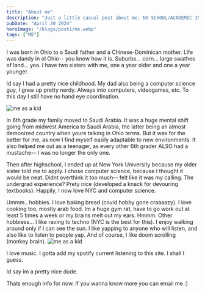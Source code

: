 ```yaml
---
title: "About me"
description: "Just a little casual post about me. NO SCHOOL/ACADEMIC INFO imma just give a real intro on myself as a human."
pubDate: "April 20 2024"
heroImage: "/blogs/post1/me.webp"
tags: ["ME"]
---
```


I was born in Ohio to a Saudi father and a Chinese-Dominican mother. Life was dandy in ol Ohio-- you know how it is. Suburbs... corn... large swathes of land... yea. I have two sisters with me, one a year older and one a year younger.

Id say I had a pretty nice childhood. My dad also being a computer science guy, I grew up pretty nerdy. Always into computers, videogames, etc. To this day I still have no hand eye coordination.

![me as a kid](/blogs/post1/baby.webp) 

In 6th grade my family moved to Saudi Arabia. It was a huge mental shift going from midwest America to Saudi Arabia, the latter being an almost demonized country when youre talking in Ohio terms. But it was for the better for me, as now I find myself easily adaptable to new environments. It also helped me out as a teenager, as every other 6th grader ALSO had a mustache-- I was no longer the only one.

Then after highschool, I ended up at New York University because my older sister told me to apply. I chose computer science, because I thought it would be neat. Didnt overthink it too much-- felt like it was my calling. The undergrad experience? Prety nice (developed a knack for devouring textbooks). Happily, I now love NYC and computer science.

Ummm.. hobbies. I love baking bread (covid hobby gone craaaazy). I love cooking too, mostly arab food. Im a huge gym rat, have to go work out at least 5 times a week or my brains melt out my ears. Hmmm. Other hobbiess... I like raving to techno (NYC is the best for this). I enjoy walking around only if I can see the sun. I like yapping to anyone who will listen, and also like to listen to people yap. And of course, I like doom scrolling (monkey brain).
![me as a kid](/blogs/post1/bread.webp) 

I love music. I gotta add my spotify current listening to this site. I shall I guess.

Id say im a pretty nice dude. 

Thats enough info for now. If you wanna know more you can email me :)